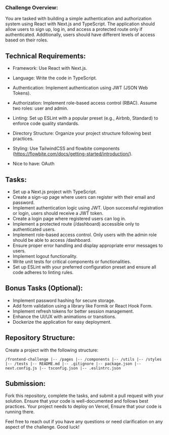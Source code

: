 ### Challenge Overview:
You are tasked with building a simple authentication and authorization system using React with Next.js and TypeScript. The application should allow users to sign up, log in, and access a protected route only if authenticated. Additionally, users should have different levels of access based on their roles.

## Technical Requirements:
* Framework: Use React with Next.js.
* Language: Write the code in TypeScript.
* Authentication: Implement authentication using JWT (JSON Web Tokens).
* Authorization: Implement role-based access control (RBAC). Assume two roles: user and admin.
* Linting: Set up ESLint with a popular preset (e.g., Airbnb, Standard) to enforce code quality standards.
* Directory Structure: Organize your project structure following best practices.
* Styling: Use TailwindCSS and flowbite components (https://flowbite.com/docs/getting-started/introduction/).

* Nice to have: OAuth

## Tasks:
* Set up a Next.js project with TypeScript.
* Create a sign-up page where users can register with their email and password.
* Implement authentication logic using JWT. Upon successful registration or login, users should receive a JWT token.
* Create a login page where registered users can log in.
* Implement a protected route (/dashboard) accessible only to authenticated users.
* Implement role-based access control. Only users with the admin role should be able to access /dashboard.
* Ensure proper error handling and display appropriate error messages to users.
* Implement logout functionality.
* Write unit tests for critical components or functionalities.
* Set up ESLint with your preferred configuration preset and ensure all code adheres to linting rules.

## Bonus Tasks (Optional):
* Implement password hashing for secure storage.
* Add form validation using a library like Formik or React Hook Form.
* Implement refresh tokens for better session management.
* Enhance the UI/UX with animations or transitions.
* Dockerize the application for easy deployment.

## Repository Structure:
Create a project with the following structure:

`
/frontend-challenge
  |-- /pages
  |-- /components
  |-- /utils
  |-- /styles
  |-- /tests
  |-- README.md
  |-- .gitignore
  |-- package.json
  |-- next.config.js
  |-- tsconfig.json
  |-- .eslintrc.json
`
 
## Submission:
Fork this repository, complete the tasks, and submit a pull request with your solution. Ensure that your code is well-documented and follows best practices. Your project needs to deploy on Vercel, Ensure that your code is running there.

Feel free to reach out if you have any questions or need clarification on any aspect of the challenge. Good luck!
